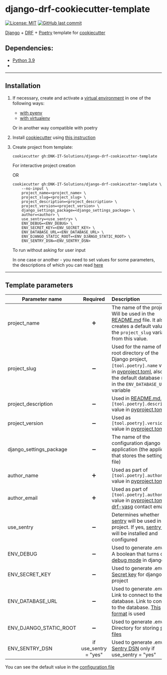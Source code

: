 # django-drf-cookiecutter-template
[![License: MIT](https://img.shields.io/badge/License-MIT-green.svg)](https://opensource.org/licenses/MIT)
[![GitHub last commit](https://img.shields.io/github/last-commit/DNK-IT-Solutions/django-drf-cookiecutter-template/main)](https://github.com/DNK-IT-Solutions/django-drf-cookiecutter-template/commits/main)


[Django](https://www.djangoproject.com) + [DRF](https://www.django-rest-framework.org) + [Poetry](https://python-poetry.org) template for [cookiecutter](https://cookiecutter.readthedocs.io/)

## Dependencies:
 * [Python 3.9](https://www.python.org/downloads/release/python-390/)
 * 

---
 
## Installation

 1. If necessary, create and activate a [virtual environment](https://docs.python.org/3/glossary.html#term-virtual-environment) in one of the following ways:
    - [with pyenv](https://github.com/pyenv/pyenv-virtualenv#usage)
    - [with virtualenv](https://docs.python.org/3/tutorial/venv.html#creating-virtual-environments)

    Or in another way compatible with poetry
 2. Install [cookiecutter](https://cookiecutter.readthedocs.io/) using [this instruction](https://cookiecutter.readthedocs.io/en/latest/installation.html)
 3. Create project from template:
    ```shell
    cookiecutter gh:DNK-IT-Solutions/django-drf-cookiecutter-template
    ```
    For interactive project creation

    OR
    ```shell
    cookiecutter gh:DNK-IT-Solutions/django-drf-cookiecutter-template \
        --no-input \
        project_name=<project_name> \
        project_slug=<project_slug> \
        project_description=<project_description> \
        project_version=<project_version> \
        django_settings_package=<django_settings_package> \
        author=<author> \
        use_sentry=<use_sentry> \
        ENV_DEBUG=<ENV_DEBUG> \
        ENV_SECRET_KEY=<ENV_SECRET_KEY> \
        ENV_DATABASE_URL=<ENV_DATABASE_URL> \
        ENV_DJANGO_STATIC_ROOT=<ENV_DJANGO_STATIC_ROOT> \
        ENV_SENTRY_DSN=<ENV_SENTRY_DSN>
    ```
    To run without asking for user input
 
    In one case or another - you need to set values for some parameters, the descriptions of which you can read [here](#Template-parameters)
---

## Template parameters ##

| Parameter name          | Required              | Description |
| ----------------------- |:---------------------:|:----------- |
| project_name            | :heavy_plus_sign:     | The name of the project. Will be used in the [README.md](./{{cookiecutter.project_slug}}/README.md) file. It also creates a default value for the `project_slug` variable from this value. |
| project_slug            | :heavy_minus_sign:    | Used for the name of the root directory of the Django project, `[tool.poetry].name` value in [pyproject.toml][2], also as the default database name in the `ENV_DATABASE_URL` variable |
| project_description     | :heavy_minus_sign:    | Used in [README.md](./{{cookiecutter.project_slug}}/README.md), `[tool.poetry].description` value in [pyproject.toml][2] |
| project_version         | :heavy_minus_sign:    | Used as `[tool.poetry].version` value in [pyproject.toml][2] |
| django_settings_package | :heavy_minus_sign:    | The name of the configuration django application (the application that stores the settings.py file) |
| author_name             | :heavy_plus_sign:     | Used as part of `[tool.poetry].authors` value in [pyproject.toml][2] |
| author_email            | :heavy_plus_sign:     | Used as part of `[tool.poetry].authors` value in [pyproject.toml][2], [drf-yasg][10] contact email |
| use_sentry              | :heavy_minus_sign:    | Determines whether [sentry][3] will be used in the project. If yes, [sentry-sdk][4] will be installed and configured |
| ENV_DEBUG               | :heavy_minus_sign:    | Used to generate .env file. A boolean that turns on/off [debug mode][5] in django |
| ENV_SECRET_KEY          | :heavy_minus_sign:    | Used to generate .env file. [Secret key][6] for django-project |
| ENV_DATABASE_URL        | :heavy_minus_sign:    | Used to generate .env file. Link to connect to the database. Link to connect to the database. [This format][7] is used |
| ENV_DJANGO_STATIC_ROOT  | :heavy_minus_sign:    | Used to generate .env file. Directory for storing [static files][8] |
| ENV_SENTRY_DSN          | if use_sentry = "yes" | Used to generate .env file. [Sentry DSN][9] only if use_sentry = "yes" |

[1]: https://cookiecutter.readthedocs.io/en/latest/advanced/template_extensions.html#random-string-extension
[2]: ./{{cookiecutter.project_slug}}/pyproject.toml
[3]: https://sentry.io/
[4]: https://github.com/getsentry/sentry-python
[5]: https://docs.djangoproject.com/en/3.2/ref/settings/#debug
[6]: https://docs.djangoproject.com/en/3.2/ref/settings/#secret-key
[7]: https://django-environ.readthedocs.io/en/latest/#environ.environ.Env.db_url
[8]: https://docs.djangoproject.com/en/3.2/ref/settings/#static-root
[9]: https://docs.sentry.io/product/sentry-basics/dsn-explainer/
[10]: https://drf-yasg.readthedocs.io/en/stable/

 You can see the default value in the [configuration file](./cookiecutter.json)
